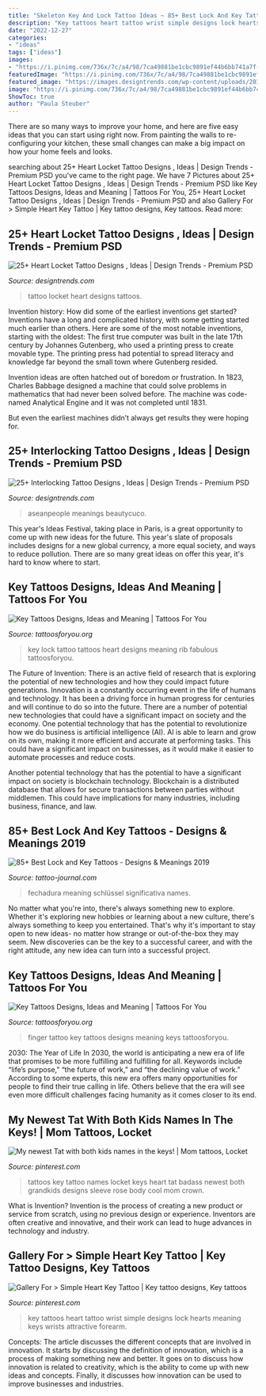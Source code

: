 ```yaml
---
title: "Skeleton Key And Lock Tattoo Ideas ~ 85+ Best Lock And Key Tattoos"
description: "Key tattoos heart tattoo wrist simple designs lock hearts meaning keys wrists attractive forearm"
date: "2022-12-27"
categories:
- "ideas"
tags: ["ideas"]
images:
- "https://i.pinimg.com/736x/7c/a4/98/7ca49881be1cbc9891ef44b6bb741a7f--grandkids-skull-rose-tattoos.jpg"
featuredImage: "https://i.pinimg.com/736x/7c/a4/98/7ca49881be1cbc9891ef44b6bb741a7f--grandkids-skull-rose-tattoos.jpg"
featured_image: "https://images.designtrends.com/wp-content/uploads/2016/03/29115255/Heart-Locket-Tattoo.jpg"
image: "https://i.pinimg.com/736x/7c/a4/98/7ca49881be1cbc9891ef44b6bb741a7f--grandkids-skull-rose-tattoos.jpg"
ShowToc: true
author: "Paula Steuber"
---
```



There are so many ways to improve your home, and here are five easy ideas that you can start using right now. From painting the walls to re-configuring your kitchen, these small changes can make a big impact on how your home feels and looks.

	

		
searching about 25+ Heart Locket Tattoo Designs , Ideas | Design Trends - Premium PSD you've came to the right page. We have 7 Pictures about 25+ Heart Locket Tattoo Designs , Ideas | Design Trends - Premium PSD like Key Tattoos Designs, Ideas and Meaning | Tattoos For You, 25+ Heart Locket Tattoo Designs , Ideas | Design Trends - Premium PSD and also Gallery For &gt; Simple Heart Key Tattoo | Key tattoo designs, Key tattoos. Read more:
		
    
## 25+ Heart Locket Tattoo Designs , Ideas | Design Trends - Premium PSD

<img loading=lazy src="https://images.designtrends.com/wp-content/uploads/2016/03/29115255/Heart-Locket-Tattoo.jpg" onerror="this.onerror=null;this.src='https://tse2.mm.bing.net/th?id=OIP.WzqEjoiVlcTBni6QCB0I6wHaHa&amp;pid=15.1';" alt="25+ Heart Locket Tattoo Designs , Ideas | Design Trends - Premium PSD">

_Source: designtrends.com_

>tattoo locket heart designs tattoos. 

	

Invention history: How did some of the earliest inventions get started?
Inventions have a long and complicated history, with some getting started much earlier than others. Here are some of the most notable inventions, starting with the oldest:
The first true computer was built in the late 17th century by Johannes Gutenberg, who used a printing press to create movable type. The printing press had potential to spread literacy and knowledge far beyond the small town where Gutenberg resided.

Invention ideas are often hatched out of boredom or frustration. In 1823, Charles Babbage designed a machine that could solve problems in mathematics that had never been solved before. The machine was code-named Analytical Engine and it was not completed until 1831.

But even the earliest machines didn’t always get results they were hoping for.

    
## 25+ Interlocking Tattoo Designs , Ideas | Design Trends - Premium PSD

<img loading=lazy src="https://images.designtrends.com/wp-content/uploads/2016/02/28131812/Creative-Couple-Tattoo-Design.jpg" onerror="this.onerror=null;this.src='https://tse2.mm.bing.net/th?id=OIP.u5gbXEXbzp4ZwOuyCVyP_QHaHa&amp;pid=15.1';" alt="25+ Interlocking Tattoo Designs , Ideas | Design Trends - Premium PSD">

_Source: designtrends.com_

>aseanpeople meanings beautycuco. 

	

This year's Ideas Festival, taking place in Paris, is a great opportunity to come up with new ideas for the future. This year's slate of proposals includes designs for a new global currency, a more equal society, and ways to reduce pollution. There are so many great ideas on offer this year, it's hard to know where to start.

    
## Key Tattoos Designs, Ideas And Meaning | Tattoos For You

<img loading=lazy src="http://www.tattoosforyou.org/wp-content/uploads/2013/10/Key-and-Lock-Tattoo.jpg" onerror="this.onerror=null;this.src='https://tse2.mm.bing.net/th?id=OIP._wUrZeUP_9NCkEyXSWXFxAHaJ4&amp;pid=15.1';" alt="Key Tattoos Designs, Ideas and Meaning | Tattoos For You">

_Source: tattoosforyou.org_

>key lock tattoo tattoos heart designs meaning rib fabulous tattoosforyou. 

	

The Future of Invention: There is an active field of research that is exploring the potential of new technologies and how they could impact future generations.
Innovation is a constantly occurring event in the life of humans and technology. It has been a driving force in human progress for centuries and will continue to do so into the future. There are a number of potential new technologies that could have a significant impact on society and the economy. 
One potential technology that has the potential to revolutionize how we do business is artificial intelligence (AI). AI is able to learn and grow on its own, making it more efficient and accurate at performing tasks. This could have a significant impact on businesses, as it would make it easier to automate processes and reduce costs. 

Another potential technology that has the potential to have a significant impact on society is blockchain technology. Blockchain is a distributed database that allows for secure transactions between parties without middlemen. This could have implications for many industries, including business, finance, and law.

    
## 85+ Best Lock And Key Tattoos - Designs &amp; Meanings 2019

<img loading=lazy src="https://tattoo-journal.com/wp-content/uploads/2015/08/lock-and-key-tattoo-74.jpg" onerror="this.onerror=null;this.src='https://tse3.mm.bing.net/th?id=OIP.g5-RER4zvsCfy30QodCYfwHaHa&amp;pid=15.1';" alt="85+ Best Lock and Key Tattoos - Designs &amp; Meanings 2019">

_Source: tattoo-journal.com_

>fechadura meaning schlüssel significativa names. 

	

No matter what you're into, there's always something new to explore. Whether it's exploring new hobbies or learning about a new culture, there's always something to keep you entertained. That's why it's important to stay open to new ideas- no matter how strange or out-of-the-box they may seem. New discoveries can be the key to a successful career, and with the right attitude, any new idea can turn into a successful project.

    
## Key Tattoos Designs, Ideas And Meaning | Tattoos For You

<img loading=lazy src="http://www.tattoosforyou.org/wp-content/uploads/2013/10/Key-Tattoos-Designs.jpg" onerror="this.onerror=null;this.src='https://tse2.mm.bing.net/th?id=OIP.hjJjiz_jf9s8aoR1DtwJjwHaJ3&amp;pid=15.1';" alt="Key Tattoos Designs, Ideas and Meaning | Tattoos For You">

_Source: tattoosforyou.org_

>finger tattoo key tattoos designs meaning keys tattoosforyou. 

	

2030: The Year of Life
In 2030, the world is anticipating a new era of life that promises to be more fulfilling and fulfilling for all. Keywords include “life’s purpose,” “the future of work,” and “the declining value of work.” According to some experts, this new era offers many opportunities for people to find their true calling in life. Others believe that the era will see even more difficult challenges facing humanity as it comes closer to its end.

    
## My Newest Tat With Both Kids Names In The Keys! | Mom Tattoos, Locket

<img loading=lazy src="https://i.pinimg.com/736x/7c/a4/98/7ca49881be1cbc9891ef44b6bb741a7f--grandkids-skull-rose-tattoos.jpg" onerror="this.onerror=null;this.src='https://tse4.mm.bing.net/th?id=OIP.q_l5em_z90V42-PC6Z1uuQHaLG&amp;pid=15.1';" alt="My newest Tat with both kids names in the keys! | Mom tattoos, Locket">

_Source: pinterest.com_

>tattoos key tattoo names locket keys heart tat badass newest both grandkids designs sleeve rose body cool mom crown. 

	

What is Invention?
Invention is the process of creating a new product or service from scratch, using no previous design or experience. Inventors are often creative and innovative, and their work can lead to huge advances in technology and industry.

    
## Gallery For &gt; Simple Heart Key Tattoo | Key Tattoo Designs, Key Tattoos

<img loading=lazy src="https://i.pinimg.com/736x/36/37/75/3637758b664381dccffa66f07c8e3ded--tattoo-key-key-tattoos.jpg" onerror="this.onerror=null;this.src='https://tse2.mm.bing.net/th?id=OIP.Qya4Q3z9MBos8ALqLj1nxQHaJ3&amp;pid=15.1';" alt="Gallery For &gt; Simple Heart Key Tattoo | Key tattoo designs, Key tattoos">

_Source: pinterest.com_

>key tattoos heart tattoo wrist simple designs lock hearts meaning keys wrists attractive forearm. 

	

Concepts:
The article discusses the different concepts that are involved in innovation. It starts by discussing the definition of innovation, which is a process of making something new and better. It goes on to discuss how innovation is related to creativity, which is the ability to come up with new ideas and concepts. Finally, it discusses how innovation can be used to improve businesses and industries.

